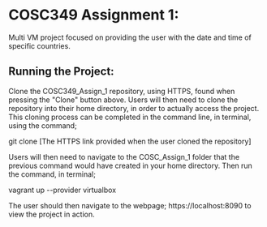 # COSC349 Assignment 1:

Multi VM project focused on providing the user with the date and time of specific countries.

## Running the Project:

Clone the COSC349_Assign_1 repository, using HTTPS, found when pressing the "Clone" button above. Users will then need to clone the repository into their home directory, in order to actually access the project. This cloning process can be completed in the command line, in terminal, using the command; 

git clone [The HTTPS link provided when the user cloned the repository]

Users will then need to navigate to the COSC_Assign_1 folder that the previous command would have created in your home directory. Then run the command, in terminal;

vagrant up --provider virtualbox

The user should then navigate to the webpage; https://localhost:8090 to view the project in action.

